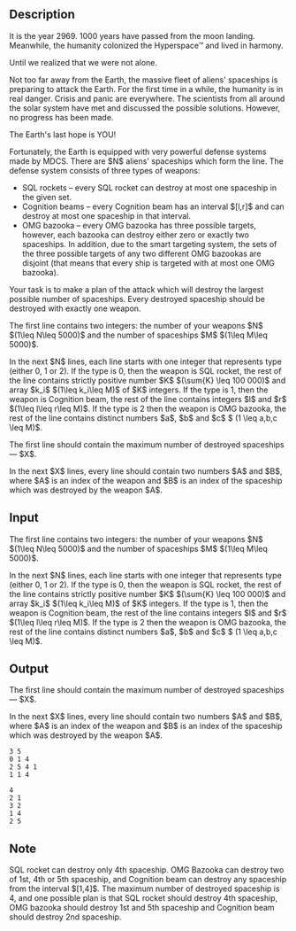 ## Description

<div><p>It is the year 2969. 1000 years have passed from the moon landing. Meanwhile, the humanity colonized the Hyperspace™ and lived in harmony.</p><p>Until we realized that we were not alone.</p><p>Not too far away from the Earth, the massive fleet of aliens' spaceships is preparing to attack the Earth. For the first time in a while, the humanity is in real danger. Crisis and panic are everywhere. The scientists from all around the solar system have met and discussed the possible solutions. However, no progress has been made.</p><p>The Earth's last hope is YOU!</p><p>Fortunately, the Earth is equipped with very powerful defense systems made by MDCS. There are $N$ aliens' spaceships which form the line. The defense system consists of three types of weapons: </p><ul> <li> SQL rockets – every SQL rocket can destroy at most one spaceship in the given set.</li><li> Cognition beams – every Cognition beam has an interval $[l,r]$ and can destroy at most one spaceship in that interval.</li><li> OMG bazooka – every OMG bazooka has three possible targets, however, each bazooka can destroy either zero or exactly two spaceships. In addition, due to the smart targeting system, the sets of the three possible targets of any two different OMG bazookas are disjoint (that means that every ship is targeted with at most one OMG bazooka). </li></ul><p>Your task is to make a plan of the attack which will destroy the largest possible number of spaceships. Every destroyed spaceship should be destroyed with exactly one weapon.</p></div><div class="input-specification"><p>The first line contains two integers: the number of your weapons $N$ $(1\leq N\leq 5000)$ and the number of spaceships $M$ $(1\leq M\leq 5000)$.</p><p>In the next $N$ lines, each line starts with one integer that represents type (either 0, 1 or 2). If the type is 0, then the weapon is SQL rocket, the rest of the line contains strictly positive number $K$ $(\sum{K} \leq 100 000)$ and array $k_i$ $(1\leq k_i\leq M)$ of $K$ integers. If the type is 1, then the weapon is Cognition beam, the rest of the line contains integers $l$ and $r$ $(1\leq l\leq r\leq M)$. If the type is 2 then the weapon is OMG bazooka, the rest of the line contains distinct numbers $a$, $b$ and $c$ $ (1 \leq a,b,c \leq M)$.</p></div><div class="output-specification"><p>The first line should contain the maximum number of destroyed spaceships — $X$.</p><p>In the next $X$ lines, every line should contain two numbers $A$ and $B$, where $A$ is an index of the weapon and $B$ is an index of the spaceship which was destroyed by the weapon $A$.</p></div>

## Input

<p>The first line contains two integers: the number of your weapons $N$ $(1\leq N\leq 5000)$ and the number of spaceships $M$ $(1\leq M\leq 5000)$.</p><p>In the next $N$ lines, each line starts with one integer that represents type (either 0, 1 or 2). If the type is 0, then the weapon is SQL rocket, the rest of the line contains strictly positive number $K$ $(\sum{K} \leq 100 000)$ and array $k_i$ $(1\leq k_i\leq M)$ of $K$ integers. If the type is 1, then the weapon is Cognition beam, the rest of the line contains integers $l$ and $r$ $(1\leq l\leq r\leq M)$. If the type is 2 then the weapon is OMG bazooka, the rest of the line contains distinct numbers $a$, $b$ and $c$ $ (1 \leq a,b,c \leq M)$.</p>

## Output

<p>The first line should contain the maximum number of destroyed spaceships — $X$.</p><p>In the next $X$ lines, every line should contain two numbers $A$ and $B$, where $A$ is an index of the weapon and $B$ is an index of the spaceship which was destroyed by the weapon $A$.</p>





```input1
3 5
0 1 4
2 5 4 1
1 1 4

```




```output1
4
2 1
3 2
1 4
2 5

```



## Note

<p>SQL rocket can destroy only 4th spaceship. OMG Bazooka can destroy two of 1st, 4th or 5th spaceship, and Cognition beam can destroy any spaceship from the interval $[1,4]$. The maximum number of destroyed spaceship is 4, and one possible plan is that SQL rocket should destroy 4th spaceship, OMG bazooka should destroy 1st and 5th spaceship and Cognition beam should destroy 2nd spaceship.</p>
